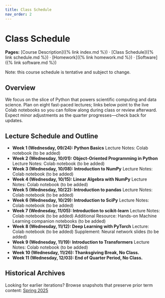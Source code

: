 ```yaml
---
title: Class Schedule
nav_order: 2
---
```

# Class Schedule

**Pages:** [Course Description]({% link index.md %}) · [Class Schedule]({% link schedule.md %}) · [Homework]({% link homework.md %}) · [Software]({% link software.md %})

Note: this course schedule is tentative and subject to change.

## Overview
We focus on the slice of Python that powers scientific computing and data science. Plan on eight fast-paced lectures; links below point to the live Colab notebooks so you can follow along during class or review afterward. Expect minor adjustments as the quarter progresses—check back for updates.

## Lecture Schedule and Outline
- **Week 1 (Wednesday, 09/24): Python Basics**
  Lecture Notes: Colab notebook (to be added)
- **Week 2 (Wednesday, 10/01): Object-Oriented Programming in Python**
  Lecture Notes: Colab notebook (to be added)
- **Week 3 (Wednesday, 10/08): Introduction to NumPy**
  Lecture Notes: Colab notebook (to be added)
- **Week 4 (Wednesday, 10/15): Linear Algebra with NumPy**
  Lecture Notes: Colab notebook (to be added)
- **Week 5 (Wednesday, 10/22): Introduction to pandas**
  Lecture Notes: Colab notebook (to be added)
- **Week 6 (Wednesday, 10/29): Introduction to SciPy**
  Lecture Notes: Colab notebook (to be added)
- **Week 7 (Wednesday, 11/05): Introduction to scikit-learn**
  Lecture Notes: Colab notebook (to be added)
  Additional Resource: Hands-on Machine Learning companion notebooks (to be added)
- **Week 8 (Wednesday, 11/12): Deep Learning with PyTorch**
  Lecture: Colab notebook (to be added)
  Supplement: Neural network slides (to be added)
- **Week 9 (Wednesday, 11/19): Introduction to Transformers**
  Lecture Notes: Colab notebook (to be added)
- **Week 10 (Wednesday, 11/26): Thanksgiving Break, No Class.**
- **Week 11 (Wednesday, 12/03): End of Quarter Period, No Class.**

## Historical Archives
Looking for earlier iterations? Browse snapshots that preserve prior term content: [Spring 2025](https://web.stanford.edu/class/cme193/index.html)
